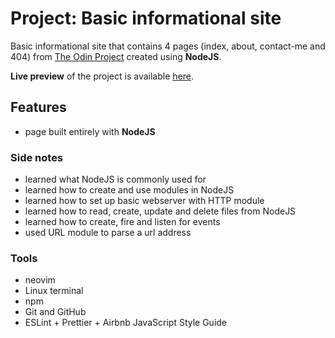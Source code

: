 # Project: Basic informational site

Basic informational site that contains 4 pages (index, about, contact-me and 404) from [The Odin Project](https://www.theodinproject.com/paths/full-stack-javascript/courses/nodejs/lessons/basic-informational-site) created using **NodeJS**.

**Live preview** of the project is available [here](https://basic-informational-site.alternateved.repl.co).

## **Features**

- page built entirely with **NodeJS**

### **Side notes**

- learned what NodeJS is commonly used for
- learned how to create and use modules in NodeJS
- learned how to set up basic webserver with HTTP module
- learned how to read, create, update and delete files from NodeJS
- learned how to create, fire and listen for events
- used URL module to parse a url address

### **Tools**

- neovim
- Linux terminal
- npm
- Git and GitHub
- ESLint + Prettier + Airbnb JavaScript Style Guide
